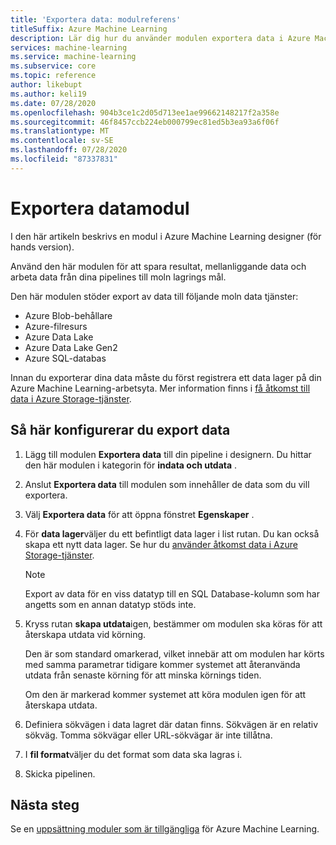 ```yaml
---
title: 'Exportera data: modulreferens'
titleSuffix: Azure Machine Learning
description: Lär dig hur du använder modulen exportera data i Azure Machine Learning för att spara resultat, mellanliggande data och arbeta data från dina pipelines till moln lagrings mål utanför Azure Machine Learning.
services: machine-learning
ms.service: machine-learning
ms.subservice: core
ms.topic: reference
author: likebupt
ms.author: keli19
ms.date: 07/28/2020
ms.openlocfilehash: 904b3ce1c2d05d713ee1ae99662148217f2a358e
ms.sourcegitcommit: 46f8457ccb224eb000799ec81ed5b3ea93a6f06f
ms.translationtype: MT
ms.contentlocale: sv-SE
ms.lasthandoff: 07/28/2020
ms.locfileid: "87337831"
---
```

# <a name="export-data-module"></a>Exportera datamodul

I den här artikeln beskrivs en modul i Azure Machine Learning designer (för hands version).

Använd den här modulen för att spara resultat, mellanliggande data och arbeta data från dina pipelines till moln lagrings mål. 

Den här modulen stöder export av data till följande moln data tjänster:

- Azure Blob-behållare
- Azure-filresurs
- Azure Data Lake
- Azure Data Lake Gen2
- Azure SQL-databas

Innan du exporterar dina data måste du först registrera ett data lager på din Azure Machine Learning-arbetsyta. Mer information finns i [få åtkomst till data i Azure Storage-tjänster](../how-to-access-data.md).

## <a name="how-to-configure-export-data"></a>Så här konfigurerar du export data

1. Lägg till modulen **Exportera data** till din pipeline i designern. Du hittar den här modulen i kategorin för **indata och utdata** .

1. Anslut **Exportera data** till modulen som innehåller de data som du vill exportera.

1. Välj **Exportera data** för att öppna fönstret **Egenskaper** .

1. För **data lager**väljer du ett befintligt data lager i list rutan. Du kan också skapa ett nytt data lager. Se hur du [använder åtkomst data i Azure Storage-tjänster](../how-to-access-data.md).

    > [!NOTE]
    > Export av data för en viss datatyp till en SQL Database-kolumn som har angetts som en annan datatyp stöds inte.

1. Kryss rutan **skapa utdata**igen, bestämmer om modulen ska köras för att återskapa utdata vid körning. 

    Den är som standard omarkerad, vilket innebär att om modulen har körts med samma parametrar tidigare kommer systemet att återanvända utdata från senaste körning för att minska körnings tiden. 

    Om den är markerad kommer systemet att köra modulen igen för att återskapa utdata.

1. Definiera sökvägen i data lagret där datan finns. Sökvägen är en relativ sökväg. Tomma sökvägar eller URL-sökvägar är inte tillåtna.


1. I **fil format**väljer du det format som data ska lagras i.
 
1. Skicka pipelinen.

## <a name="next-steps"></a>Nästa steg

Se en [uppsättning moduler som är tillgängliga](module-reference.md) för Azure Machine Learning. 
